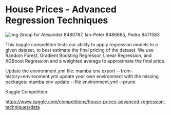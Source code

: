 # House Prices - Advanced Regression Techniques
![img](img/housesbanner.png)
Group for Alexander 8480787, Ian-Peter 8486685, Pedro 8471583

This kaggle competition tests our ability to apply regression models to a given dataset, to best estimate the final pricing of the dataset. We use Random Forest, Gradient Boosting Regressor, Linear Regression, and XGBoost Regression and a weighted average to approximate the final price. 

Update the environment.yml file: mamba env export --from-history>environment.yml
update your own environment with the missing packages: mamba env update --file environment.yml --prune

Kaggle Competition:

https://www.kaggle.com/competitions/house-prices-advanced-regression-techniques/data

